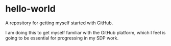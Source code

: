 # hello-world
A repository for getting myself started with GitHub.

I am doing this to get myself familiar with the GitHub platform, which I feel is going to be essential for progressing in my SDP work.

